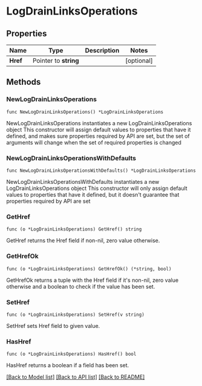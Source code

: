 # LogDrainLinksOperations

## Properties

Name | Type | Description | Notes
------------ | ------------- | ------------- | -------------
**Href** | Pointer to **string** |  | [optional] 

## Methods

### NewLogDrainLinksOperations

`func NewLogDrainLinksOperations() *LogDrainLinksOperations`

NewLogDrainLinksOperations instantiates a new LogDrainLinksOperations object
This constructor will assign default values to properties that have it defined,
and makes sure properties required by API are set, but the set of arguments
will change when the set of required properties is changed

### NewLogDrainLinksOperationsWithDefaults

`func NewLogDrainLinksOperationsWithDefaults() *LogDrainLinksOperations`

NewLogDrainLinksOperationsWithDefaults instantiates a new LogDrainLinksOperations object
This constructor will only assign default values to properties that have it defined,
but it doesn't guarantee that properties required by API are set

### GetHref

`func (o *LogDrainLinksOperations) GetHref() string`

GetHref returns the Href field if non-nil, zero value otherwise.

### GetHrefOk

`func (o *LogDrainLinksOperations) GetHrefOk() (*string, bool)`

GetHrefOk returns a tuple with the Href field if it's non-nil, zero value otherwise
and a boolean to check if the value has been set.

### SetHref

`func (o *LogDrainLinksOperations) SetHref(v string)`

SetHref sets Href field to given value.

### HasHref

`func (o *LogDrainLinksOperations) HasHref() bool`

HasHref returns a boolean if a field has been set.


[[Back to Model list]](../README.md#documentation-for-models) [[Back to API list]](../README.md#documentation-for-api-endpoints) [[Back to README]](../README.md)


